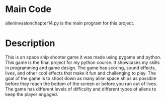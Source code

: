 # Main Code
alieninvasionchapter14.py is the main program for this project.
# Description
This is an space ship shooter game  it was made using pygame and python. This game is the final project for my python course. It showcases my skills in programming and game design. The game has scoring, sound effects, lives, and other cool effects that make it fun and challenging to play. The goal of the game is to shoot down as many alien space ships as possible before they reach the bottom of the screen or before you run out of lives. The game has different levels of difficulty and different types of aliens to keep the player engaged.
